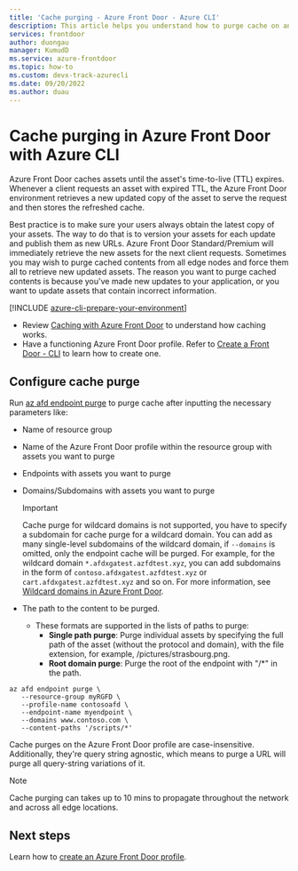 ```yaml
---
title: 'Cache purging - Azure Front Door - Azure CLI'
description: This article helps you understand how to purge cache on an Azure Front Door Standard and Premium profile using Azure CLI.
services: frontdoor
author: duongau
manager: KumudD
ms.service: azure-frontdoor
ms.topic: how-to
ms.custom: devx-track-azurecli
ms.date: 09/20/2022
ms.author: duau
---
```


# Cache purging in Azure Front Door with Azure CLI

Azure Front Door caches assets until the asset's time-to-live (TTL) expires. Whenever a client requests an asset with expired TTL, the Azure Front Door environment retrieves a new updated copy of the asset to serve the request and then stores the refreshed cache.

Best practice is to make sure your users always obtain the latest copy of your assets. The way to do that is to version your assets for each update and publish them as new URLs. Azure Front Door Standard/Premium will immediately retrieve the new assets for the next client requests. Sometimes you may wish to purge cached contents from all edge nodes and force them all to retrieve new updated assets. The reason you want to purge cached contents is because you've made new updates to your application, or you want to update assets that contain incorrect information.


[!INCLUDE [azure-cli-prepare-your-environment](~/reusable-content/azure-cli/azure-cli-prepare-your-environment.md)]

* Review [Caching with Azure Front Door](../front-door-caching.md) to understand how caching works.
* Have a functioning Azure Front Door profile. Refer to [Create a Front Door - CLI](../create-front-door-cli.md) to learn how to create one.

## Configure cache purge

Run [az afd endpoint purge](/cli/azure/afd/endpoint#az-afd-endpoint-purge) to purge cache after inputting the necessary parameters like:
   * Name of resource group  
   * Name of the Azure Front Door profile within the resource group with assets you want to purge
   * Endpoints with assets you want to purge
   * Domains/Subdomains with assets you want to purge

       > [!IMPORTANT]
       > Cache purge for wildcard domains is not supported, you have to specify a subdomain for cache purge for a wildcard domain. You can add as many single-level subdomains of the wildcard domain, if `--domains` is omitted, only the endpoint cache will be purged. For example, for the wildcard domain `*.afdxgatest.azfdtest.xyz`, you can add subdomains in the form of `contoso.afdxgatest.azfdtest.xyz` or `cart.afdxgatest.azfdtest.xyz` and so on. For more information, see [Wildcard domains in Azure Front Door](../front-door-wildcard-domain.md).

   * The path to the content to be purged.
     * These formats are supported in the lists of paths to purge:
       * **Single path purge**: Purge individual assets by specifying the full path of the asset (without the protocol and domain), with the file extension, for example, /pictures/strasbourg.png.
       * **Root domain purge**: Purge the root of the endpoint with "/*" in the path.

```azurecli-interactive
az afd endpoint purge \
   --resource-group myRGFD \
   --profile-name contosoafd \
   --endpoint-name myendpoint \
   --domains www.contoso.com \
   --content-paths '/scripts/*'
```
Cache purges on the Azure Front Door profile are case-insensitive. Additionally, they're query string agnostic, which means to purge a URL will purge all query-string variations of it. 

> [!NOTE]
> Cache purging can takes up to 10 mins to propagate throughout the network and across all edge locations.

## Next steps

Learn how to [create an Azure Front Door profile](../create-front-door-portal.md).
